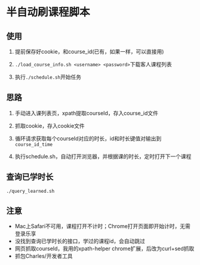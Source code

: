 # 半自动刷课程脚本

## 使用

1. 提前保存好cookie，和course_id(已有，如果一样，可以直接用)

2. `./load_course_info.sh <username> <password>`下载客人课程列表

2. 执行`./schedule.sh`开始任务

## 思路

1. 手动进入课列表页，xpath提取courseId，存入course_id文件

2. 抓取cookie，存入cookie文件

3. 循环请求获取每个courseId对应的时长，id和时长键值对输出到`course_id_time`

4. 执行schedule.sh，自动打开浏览器，并根据课的时长，定时打开下一个课程

## 查询已学时长

`./query_learned.sh`

## 注意

- Mac上Safari不可用，课程打开不计时；Chrome打开页面即开始计时，无需登录乐享
- 没找到查询已学时长的接口，学过的课程id，会自动跳过
- 网页抓取courseId，我用的xpath-helper chrome扩展，后改为curl+sed抓取
- 抓包Charles/开发者工具